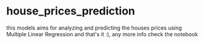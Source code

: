 # house_prices_prediction
this models aims for analyzing and predicting the houses prices using Multiple Linear Regression
and that's it :), any more info check the notebook
